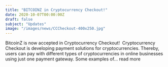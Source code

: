 ```yaml
---
title: "BITCOINZ in Cryptocurrency Checkout!"
date: 2020-10-07T00:00:00Z
draft: false
subject: "Updates"
image: "/images/news/CCCheckout-400x250.jpg"
---
```


BitcoinZ is now accepted in Cryptocurrency Checkout!  Cryptocurrency Checkout is developing payment solutions for cryptocurrencies. Thereby, users can pay with different types of cryptocurrencies in online businesses using just one payment gateway. Some examples of...
read more
